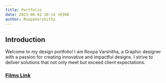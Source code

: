 ```yaml
---
title: Portfolio
date: 2023-06-01 20:14 +0300
author: RoopaVarshitha
---
```


## Introduction


Welcome to my design portfolio! I am Roopa Varshitha, a Graphic designer with a passion for creating innovative and impactful designs. I strive to deliver solutions that not only meet but exceed client expectations.


### [Films Link](https://drive.google.com/drive/folders/13GYXPDeWkVUJTwuvdAFXymTnL1j9ugJ9)

